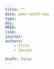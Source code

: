 ```yaml
---
title: ""
date: year-month-day
type: 
doi: 
PMID:
link: 
journal: 
authors: 
    - First
    - Second

draft: false
---
```



